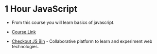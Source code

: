 # 1 Hour JavaScript
- From this course you will learn basics of javascript.

* [Course Link](https://www.udemy.com/1-hour-javascript/learn/v4/overview)

* [Checkout JS Bin](https://jsbin.com/?html,output) - Collaborative platform to learn and experiment web technologies.
